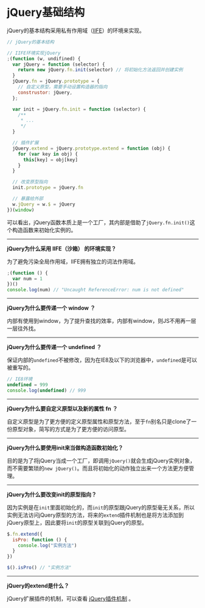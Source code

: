 # jQuery基础结构

jQuery的基本结构采用私有作用域（[IIFE](https://developer.mozilla.org/zh-CN/docs/Glossary/IIFE)）的环境来实现。

```js
// jQuery的基本结构

// IIFE环境实现jQuery
;(function (w, undifined) {
  var jQuery = function (selector) {
    return new jQuery.fn.init(selector) // 将初始化方法返回并创建实例
  }
  jQuery.fn = jQuery.prototype = {
    // 自定义原型，需要手动设置构造器的指向
    construstor: jQuery,
  };

  var init = jQuery.fn.init = function (selector) {
    /**
     * ...
     */
  }

  // 插件扩展
  jQuery.extend = jQuery.prototype.extend = function (obj) {
    for (var key in obj) {
      this[key] = obj[key]
    }
  }

  // 改变原型指向
  init.prototype = jQuery.fn

  // 暴露给外部
  w.jQuery = w.$ = jQuery
})(window)
```
可以看出，jQuery函数本质上是一个工厂，其内部是借助了`jQuery.fn.init()`这个构造函数来初始化实例的。

---

**jQuery为什么采用 IIFE（沙箱） 的环境实现？**

为了避免污染全局作用域，IIFE拥有独立的词法作用域。
```js
;(function () {
  var num = 1
})()
console.log(num) // "Uncaught ReferenceError: num is not defined"
```

---

**jQuery为什么要传递一个 window ？**

内部有使用到window，为了提升查找的效率，内部有window，则JS不用再一层一层往外找。

---

**jQuery为什么要传递一个 undefined ？**

保证内部的`undefined`不被修改，因为在IE8及以下的浏览器中，`undefined`是可以被重写的。

```js
// IE8环境
undefined = 999
console.log(undefined) // 999
```

---

**jQuery为什么要自定义原型以及新的属性 fn ？**

自定义原型是为了更方便的定义原型属性和原型方法，至于`fn`别名只是clone了一份原型对象，简写的方式是为了更方便的访问原型。

---

**jQuery为什么要使用init来当做构造函数初始化？**

目的是为了将jQuery当成一个工厂，即调用`jQuery()`就会生成jQuery实例对象，而不需要繁琐的`new jQuery()`。而且将初始化的动作独立出来一个方法更方便管理。

---

**jQuery为什么要改变init的原型指向？**

因为实例是在`init`里面初始化的，而`init`的原型跟jQuery的原型毫无关系，所以实例无法访问jQuery原型的方法，将来的`extend`插件机制也是将方法添加到jQuery原型上，因此要将`init`的原型关联到jQuery的原型。

```js
$.fn.extend({
  isPro: function () {
    console.log("实例方法")
  }
})

$().isPro() // "实例方法"
```

---

**jQuery的extend是什么？**

jQuery扩展插件的机制，可以查看 [jQuery插件机制](/jquery/achieve/extend.html) 。

<Vssue />